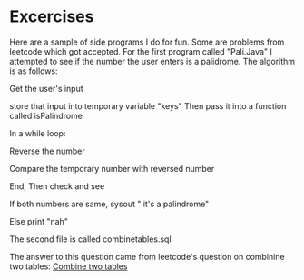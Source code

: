 # Excercises

Here are a sample of side programs I do for fun. Some are problems from leetcode which got accepted.
For the first program called "Pali.Java" I attempted to see if the number the user enters is a palidrome. The algorithm is as follows:


Get the user's input

store that input into temporary variable "keys" Then pass it into a function called isPalindrome

In a while loop:

Reverse the number

Compare the temporary number with reversed number

End, Then check and see

If both numbers are same, sysout " it's a palindrome"

Else print "nah"


The second file is called combinetables.sql

The answer to this question came from leetcode's question on combinine two tables:
[Combine two tables](https://leetcode.com/problems/combine-two-tables/)
